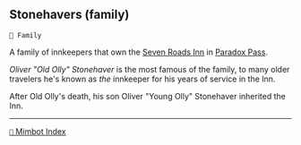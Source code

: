 ## Stonehavers (family)

`🪪 Family`

A family of innkeepers that own the [Seven Roads Inn](<https://zeithalt.github.io/r/seven_roads_inn.html>) in [Paradox Pass](<https://zeithalt.github.io/r/paradox_pass.html>).

_Oliver "Old Olly" Stonehaver_ is the most famous of the family, to many older travelers he's known as *the* innkeeper for his years of service in the Inn.

After Old Olly's death, his son Oliver "Young Olly" Stonehaver inherited the Inn.


-----
[`📑` Mimbot Index](<https://zeithalt.github.io/r/#3d30>)
<!---
keywords:  
aliases: 
-->
